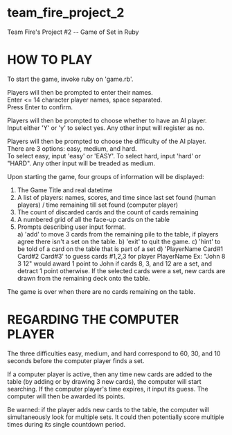 # team_fire_project_2
Team Fire's Project #2 -- Game of Set in Ruby

HOW TO PLAY
===========
To start the game, invoke ruby on 'game.rb'.

Players will then be prompted to enter their names.   
Enter <= 14 character player names, space separated.  
Press Enter to confirm.

Players will then be prompted to choose whether to have an AI player.  
Input either 'Y' or 'y' to select yes. Any other input will register as no.  

Players will then be prompted to choose the difficulty of the AI player.  
There are 3 options: easy, medium, and hard.   
To select easy, input 'easy' or 'EASY'. To select hard, input 'hard' or "HARD". Any other input will be treaded as medium.  

Upon starting the game, four groups of information will be displayed: 
1. The Game Title and real datetime
2. A list of players: names, scores, and time since last set found (human players) / time remaining till set found (computer player)  
3. The count of discarded cards and the count of cards remaining  
4. A numbered grid of all the face-up cards on the table  
5. Prompts describing user input format.  
        a) 'add' to move 3 cards from the remaining pile to the table, if players agree there isn't a set on the table.
        b) 'exit' to quit the game. 
        c) 'hint' to be told of a card on the table that is part of a set
        d) 'PlayerName Card#1 Card#2 Card#3' to guess cards #1,2,3 for player PlayerName
            Ex: "John 8 3 12" would award 1 point to John if cards 8, 3, and 12 are a set, and detract 1 point otherwise.
            If the selected cards were a set, new cards are drawn from the remaining deck onto the table.

The game is over when there are no cards remaining on the table.

REGARDING THE COMPUTER PLAYER
=============================
The three difficulties easy, medium, and hard correspond to 60, 30, and 10 seconds before the computer player finds a set.

If a computer player is active, then any time new cards are added to the table (by adding or by drawing 3 new cards), the computer will start searching.
If the computer player's time expires, it input its guess. The computer will then be awarded its points.

Be warned: if the player adds new cards to the table, the computer will simultaneously look for multiple sets. It could then potentially score multiple times during its single countdown period.




